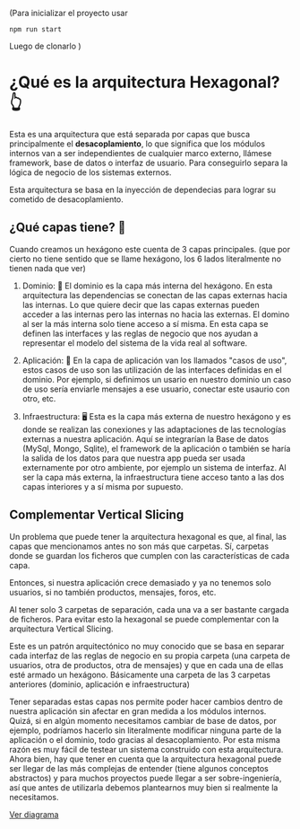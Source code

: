 (Para inicializar el proyecto usar
```
npm run start
```
Luego de clonarlo
)


# ¿Qué es la arquitectura Hexagonal? 👆

Esta es una arquitectura que está separada por capas que busca principalmente el **desacoplamiento**, lo que significa que los módulos internos van a ser independientes de cualquier marco externo, llámese framework, base de datos o interfaz de usuario.
Para conseguirlo separa la lógica de negocio de los sistemas externos. 

Esta arquitectura se basa en la inyección de dependecias para lograr su cometido de desacoplamiento. 


## ¿Qué capas tiene? 🧅

Cuando creamos un hexágono este cuenta de 3 capas principales. 
(que por cierto no tiene sentido que se llame hexágono, los 6 lados literalmente no tienen nada que ver)
1. Dominio: 📩
   El dominio es la capa más interna del hexágono. En esta arquitectura las dependencias se conectan de las capas externas hacia las internas. Lo que quiere decir que las capas externas pueden acceder a las internas pero las internas no hacia las externas. El domino al ser la más interna solo tiene acceso a sí misma. En esta capa se definen las interfaces y las reglas de negocio que nos ayudan a representar el modelo del sistema de la vida real al software.

2. Aplicación: 🧩
   En la capa de aplicación van los llamados "casos de uso", estos casos de uso son las utilización de las interfaces definidas en el dominio. Por ejemplo, si definimos un usario en nuestro dominio un caso de uso sería enviarle mensajes a ese usuario, conectar este usaurio con otro, etc.

3. Infraestructura: 🖥
   Esta es la capa más externa de nuestro hexágono y es donde se realizan las conexiones y las adaptaciones de las tecnologías externas a nuestra aplicación. Aquí se integrarían la Base de datos (MySql, Mongo, Sqlite), el framework de la aplicación o también se haría la salida de los datos para que nuestra app pueda ser usada externamente por otro ambiente, por ejemplo un sistema de interfaz. 
   Al ser la capa más externa, la infraestructura tiene acceso tanto a las dos capas interiores y a sí misma por supuesto.


## Complementar Vertical Slicing

Un problema que puede tener la arquitectura hexagonal es que, al final, las capas que mencionamos antes no son más que carpetas. Sí, carpetas donde se guardan los ficheros que cumplen con las características de cada capa. 

Entonces, si nuestra aplicación crece demasiado y ya no tenemos solo usuarios, si no también productos, mensajes, foros, etc. 

Al tener solo 3 carpetas de separación, cada una va a ser bastante cargada de ficheros. Para evitar esto la hexagonal se puede complementar con la arquitectura Vertical Slicing. 

Este es un patrón arquitectónico no muy conocido que se basa en separar cada interfaz de las reglas de negocio en su propia carpeta (una carpeta de usuarios, otra de productos, otra de mensajes) y que en cada una de ellas esté armado un hexágono. Básicamente una carpeta de las 3 carpetas anteriores (dominio, aplicación e infraestructura)

Tener separadas estas capas nos permite poder hacer cambios dentro de nuestra aplicación sin afectar en gran medida a los módulos internos. Quizá, si en algún momento necesitamos cambiar de base de datos, por ejemplo, podríamos hacerlo sin literalmente modificar ninguna parte de la aplicación o el dominio, todo gracias al desacoplamiento. Por esta misma razón es muy fácil de testear un sistema construido con esta arquitectura.
Ahora bien, hay que tener en cuenta que la arquitectura hexagonal puede ser llegar de las más complejas de entender (tiene algunos conceptos abstractos) y para muchos proyectos puede llegar a ser sobre-ingeniería, así que antes de utilizarla debemos plantearnos muy bien si realmente la necesitamos.


[Ver diagrama](https://excalidraw.com/#json=rQC1nVtVHIgMuTwyYCN_E,gc5NX_EB3gsfNIlAvMbung)